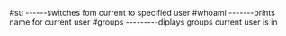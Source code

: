 #su   ------switches fom current to specified user
#whoami -------prints name for current user
#groups ---------diplays groups current user is in
